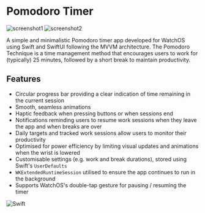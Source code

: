# Pomodoro Timer 

![screenshot1](https://github.com/user-attachments/assets/f0316f3e-0d77-4106-8c68-8f2ac802b9e9)
![screenshot2](https://github.com/user-attachments/assets/0f6ff631-169a-4fba-bf4d-00aef90718c8)

A simple and minimalistic Pomodoro timer app developed for WatchOS using Swift and SwiftUI following the MVVM architecture. The Pomodoro Technique is a time management method that encourages users to work for (typically) 25 minutes, followed by a short break to maintain productivity.

## Features

- Circular progress bar providing a clear indication of time remaining in the current session
- Smooth, seamless animations
- Haptic feedback when pressing buttons or when sessions end
- Notifications reminding users to resume work sessions when they leave the app and when breaks are over
- Daily targets and tracked work sessions allow users to monitor their productivity
- Optimised for power efficiency by limiting visual updates and animations when the wrist is lowered
- Customisable settings (e.g. work and break durations), stored using Swift's `UserDefaults`
- `WKExtendedRuntimeSession` utilised to ensure the app continues to run in the background
- Supports WatchOS's double-tap gesture for pausing / resuming the timer

![Swift](https://img.shields.io/badge/swift-F54A2A?style=for-the-badge&logo=swift&logoColor=white)
